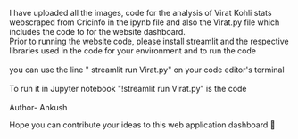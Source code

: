 I have uploaded all the images, code for the analysis of Virat Kohli stats webscraped from Cricinfo in the ipynb file and also the Virat.py file which includes the code to for the website dashboard.
<br> Prior to running the website code, please install streamlit and the respective libraries used in the code for your environment and to run the code </br>
<br> you can use the line " streamlit run Virat.py" on your code editor's terminal </br>
<br> To run it in Jupyter notebook "!streamlit run Virat.py" is the code </br> 
<br> Author- Ankush </br>
<P>Hope you can contribute your ideas to this web application dashboard 🙂</P>
